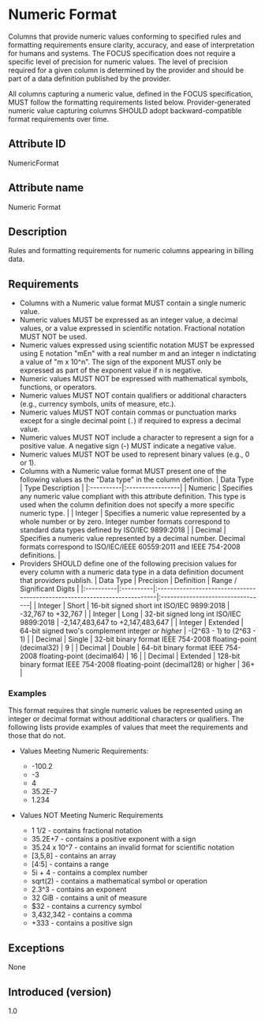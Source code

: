 # Numeric Format

Columns that provide numeric values conforming to specified rules and formatting requirements ensure clarity, accuracy, and ease of interpretation for humans and systems. The FOCUS specification does not require a specific level of precision for numeric values. The level of precision required for a given column is determined by the provider and should be part of a data definition published by the provider.

All columns capturing a numeric value, defined in the FOCUS specification, MUST follow the formatting requirements listed below. Provider-generated numeric value capturing columns SHOULD adopt backward-compatible format requirements over time.

## Attribute ID

NumericFormat

## Attribute name

Numeric Format

## Description

Rules and formatting requirements for numeric columns appearing in billing data.

## Requirements

* Columns with a Numeric value format MUST contain a single numeric value.
* Numeric values MUST be expressed as an integer value, a decimal values, or a value expressed in scientific notation. Fractional notation MUST NOT be used.
* Numeric values expressed using scientific notation MUST be expressed using E notation "mEn" with a real number m and an integer n indictating a value of "m x 10^n".   The sign of the exponent MUST only be expressed as part of the exponent value if n is negative.
* Numeric values MUST NOT be expressed with mathematical symbols, functions, or operators.
* Numeric values MUST NOT contain qualifiers or additional characters (e.g., currency symbols, units of measure, etc.).
* Numeric values MUST NOT contain commas or punctuation marks except for a single decimal point (`.`) if required to express a decimal value.
* Numeric values MUST NOT include a character to represent a sign for a positive value. A negative sign (-) MUST indicate a negative value.
* Numeric values MUST NOT be used to represent binary values (e.g., 0 or 1).
* Columns with a Numeric value format MUST present one of the following values as the "Data type" in the column definition.
  | Data Type | Type Description |
  |:----------|:-----------------|
  | Numeric   | Specifies any numeric value compliant with this attribute definition. This type is used when the column definition does not specify a more specific numeric type. |
  | Integer   | Specifies a numeric value represented by a whole number or by zero. Integer number formats correspond to standard data types defined by ISO/IEC 9899:2018 |
  | Decimal   | Specifies a numeric value represented by a decimal number. Decimal formats correspond to ISO/IEC/IEEE 60559:2011 and IEEE 754-2008 definitions. |
* Providers SHOULD define one of the following precision values for every column with a numeric data type in a data definition document that providers publish.
  | Data Type | Precision | Definition                                                                | Range / Significant Digits       |
  |:----------|:----------|:--------------------------------------------------------------------------|:---------------------------------|
  | Integer   | Short     | 16-bit signed short int ISO/IEC 9899:2018                                 | -32,767 to +32,767               |
  | Integer   | Long      | 32-bit signed long int ISO/IEC 9899:2018                                  | -2,147,483,647 to +2,147,483,647 |
  | Integer   | Extended  | 64-bit signed two's complement integer *or higher*                        | -(2^63 - 1) to (2^63 - 1)        |
  | Decimal   | Single    | 32-bit binary format IEEE 754-2008 floating-point (decimal32)             | 9                                |
  | Decimal   | Double    | 64-bit binary format IEEE 754-2008 floating-point (decimal64)             | 16                               |
  | Decimal   | Extended  | 128-bit binary format IEEE 754-2008 floating-point (decimal128) or higher | 36+                              |

### Examples

This format requires that single numeric values be represented using an integer or decimal format without additional characters or qualifiers. The following lists provide examples of values that meet the requirements and those that do not.

* Values Meeting Numeric Requirements:
  * -100.2
  * -3
  * 4
  * 35.2E-7
  * 1.234
  
* Values NOT Meeting Numeric Requirements
  * 1 1/2 - contains fractional notation
  * 35.2E+7 - contains a positive exponent with a sign
  * 35.24 x 10^7 - contains an invalid format for scientific notation
  * [3,5,8] - contains an array
  * [4:5] - contains a range
  * 5i + 4 - contains a complex number
  * sqrt(2) - contains a mathematical symbol or operation
  * 2.3^3 - contains an exponent
  * 32 GiB - contains a unit of measure
  * $32 - contains a currency symbol
  * 3,432,342 - contains a comma
  * +333 - contains a positive sign

## Exceptions

None

## Introduced (version)

1.0
